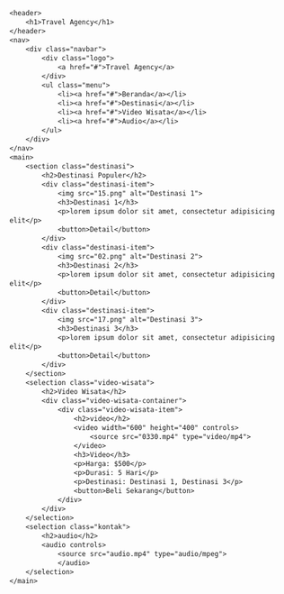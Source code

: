 <!DOCTYPE html>
<!DOCTYPE html>
<html>
<head>
	<meta charset="utf-8">
	<meta name="viewport" content="width=device-width, initial-scale=1">
	<title>Travel Agency</title>
	<link rel="stylesheet" type="text/css" href="style.css">
	<link rel="stlesheet" href="https://cdnjs.cloudflare.com/ajax/libs/font-awesome/6.4.2/css/all.main.css"integrity="sha512-z3glpd7yknf1YoNbCzqRK4qyor8gaKU1qmn+CShxbuBussANI9QpRohGBreCFkKxLhei6S9CQXFEbkuqlg0DA==" crossorigin="anonymouse" referrerpolicy="no-referrer"/>
</head>
<body>

	<header>
		<h1>Travel Agency</h1>
	</header>
	<nav>
		<div class="navbar">
			<div class="logo">
				<a href="#">Travel Agency</a>
			</div>
			<ul class="menu">
				<li><a href="#">Beranda</a></li>
				<li><a href="#">Destinasi</a></li>
				<li><a href="#">Video Wisata</a></li>
				<li><a href="#">Audio</a></li>
			</ul>
		</div>
	</nav>
	<main>
		<section class="destinasi">
			<h2>Destinasi Populer</h2>
			<div class="destinasi-item">
				<img src="15.png" alt="Destinasi 1">
				<h3>Destinasi 1</h3>
				<p>lorem ipsum dolor sit amet, consectetur adipisicing elit</p>
				<button>Detail</button>
			</div>
			<div class="destinasi-item">
				<img src="02.png" alt="Destinasi 2">
				<h3>Destinasi 2</h3>
				<p>lorem ipsum dolor sit amet, consectetur adipisicing elit</p>
				<button>Detail</button>
			</div>
			<div class="destinasi-item">
				<img src="17.png" alt="Destinasi 3">
				<h3>Destinasi 3</h3>
				<p>lorem ipsum dolor sit amet, consectetur adipisicing elit</p>
				<button>Detail</button>
			</div>
		</section>
		<selection class="video-wisata">
			<h2>Video Wisata</h2>
			<div class="video-wisata-container">
				<div class="video-wisata-item">
					<h2>video</h2>
					<video width="600" height="400" controls>
						<source src="0330.mp4" type="video/mp4">
					</video>
					<h3>Video</h3>
					<p>Harga: $500</p>
					<p>Durasi: 5 Hari</p>
					<p>Destinasi: Destinasi 1, Destinasi 3</p>
					<button>Beli Sekarang</button>
				</div>
			</div>
		</selection>
		<selection class="kontak">
			<h2>audio</h2>
			<audio controls>
				<source src="audio.mp4" type="audio/mpeg">
				</audio>
		</selection>
	</main>

</body>
</html>
